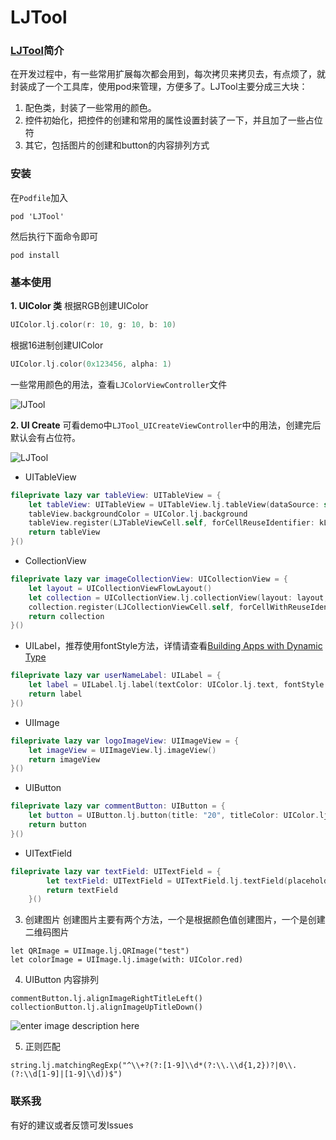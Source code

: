 # LJTool

### [LJTool](https://github.com/ljcoder2015/LJTool)简介
在开发过程中，有一些常用扩展每次都会用到，每次拷贝来拷贝去，有点烦了，就封装成了一个工具库，使用pod来管理，方便多了。LJTool主要分成三大块：
1. 配色类，封装了一些常用的颜色。
2. 控件初始化，把控件的创建和常用的属性设置封装了一下，并且加了一些占位符
3. 其它，包括图片的创建和button的内容排列方式
	
### 安装
在`Podfile`加入
```
pod 'LJTool'
```
然后执行下面命令即可
```
pod install
```

### 基本使用
**1. UIColor 类**
根据RGB创建UIColor
```swift
UIColor.lj.color(r: 10, g: 10, b: 10)
```
根据16进制创建UIColor
```swift
UIColor.lj.color(0x123456, alpha: 1)
```
一些常用颜色的用法，查看`LJColorViewController`文件

![lJTool](http://image.ljcoder.com/WechatIMG42.jpeg)

**2. UI Create**
可看demo中`LJTool_UICreateViewController`中的用法，创建完后默认会有占位符。

![LJTool](http://image.ljcoder.com/WechatIMG41.jpeg)

- UITableView
```swift
fileprivate lazy var tableView: UITableView = {
    let tableView: UITableView = UITableView.lj.tableView(dataSource: self, delegate: self)
    tableView.backgroundColor = UIColor.lj.background
    tableView.register(LJTableViewCell.self, forCellReuseIdentifier: kLJTableViewCell)
    return tableView
}()
```
- CollectionView
```swift
fileprivate lazy var imageCollectionView: UICollectionView = {
    let layout = UICollectionViewFlowLayout()
    let collection = UICollectionView.lj.collectionView(layout: layout, dataSource: self, delegate: self)
    collection.register(LJCollectionViewCell.self, forCellWithReuseIdentifier: kLJCollectionViewCell)
    return collection
}()
```
- UILabel，推荐使用fontStyle方法，详情请查看[Building Apps with Dynamic Type](https://developer.apple.com/videos/play/wwdc2017/245/)
```swift
fileprivate lazy var userNameLabel: UILabel = {
    let label = UILabel.lj.label(textColor: UIColor.lj.text, fontStyle: UIFontTextStyle.headline)
    return label
}()
```
- UIImage
```swift
fileprivate lazy var logoImageView: UIImageView = {
    let imageView = UIImageView.lj.imageView()
    return imageView
}()
```
- UIButton
```swift
fileprivate lazy var commentButton: UIButton = {
    let button = UIButton.lj.button(title: "20", titleColor: UIColor.lj.gray999, fontSize: 14, image: #imageLiteral(resourceName: "icon_评论"))
    return button
}()
```
- UITextField
```swift
fileprivate lazy var textField: UITextField = {
        let textField: UITextField = UITextField.lj.textField(placeholder: "placeholder", leftView: nil, rightView: nil)
        return textField
    }()
```

3. 创建图片
创建图片主要有两个方法，一个是根据颜色值创建图片，一个是创建二维码图片
```
let QRImage = UIImage.lj.QRImage("test")
let colorImage = UIImage.lj.image(with: UIColor.red)
```
4. UIButton 内容排列
```
commentButton.lj.alignImageRightTitleLeft()
collectionButton.lj.alignImageUpTitleDown()
```
![enter image description here](http://image.ljcoder.com/WechatIMG43.jpeg)

5. 正则匹配
```
string.lj.matchingRegExp("^\\+?(?:[1-9]\\d*(?:\\.\\d{1,2})?|0\\.(?:\\d[1-9]|[1-9]\\d))$")
```
### 联系我
有好的建议或者反馈可发Issues


